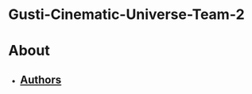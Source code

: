 # Gusti-Cinematic-Universe-Team-2

About
======



* [Authors](./About/Authors)
  ------------------------------